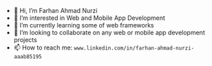 - 👋 Hi, I’m Farhan Ahmad Nurzi
- 👀 I’m interested in Web and Mobile App Development
- 🌱 I’m currently learning some of web frameworks
- 💞️ I’m looking to collaborate on any web or mobile app development projects
- 📫 How to reach me: `www.linkedin.com/in/farhan-ahmad-nurzi-aaab85195`

<!---
Farhan-slurrp/Farhan-slurrp is a ✨ special ✨ repository because its `README.md` (this file) appears on your GitHub profile.
You can click the Preview link to take a look at your changes.
--->
